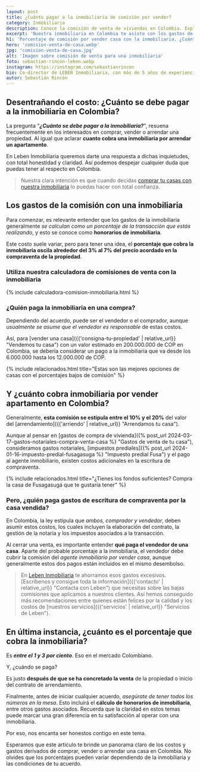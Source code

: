 ```yaml
---
layout: post
title: ¿Cuánto pagar a la inmobiliaria de comisión por vender?
category: Inmobiliaria
description: Conoce la comisión de venta de viviendas en Colombia. Explicamos cómo se calculan los honorarios inmobiliarios y ayudamos a suavizar el proceso.
excerpt: 'Nuestra inmobiliaria en Colombia te asiste con los gastos de compraventa. ¡Aprende cuánto cobra una inmobiliaria y ahorra hoy mismo!'
h1: 'Porcentaje de comisión por vender casa con la inmobiliaria. ¿Cuánto pagar?'
hero: 'comision-venta-de-casa.webp'
jpg: 'comision-venta-de-casa.jpg'
alt: 'Imagen sobre comisión de venta para una inmobiliaria'
foto: sebastian-rincon-leben.webp
instagram: https://instagram.com/sebastianrincon
bio: Co-director de LEBEN Inmobiliaria, con más de 5 años de experiencia en el mercado
autor: Sebastián Rincón
---
```

## Desentrañando el costo: ¿Cuánto se debe pagar a la inmobiliaria en Colombia?

La pregunta "***¿Cuánto se debe pagar a la inmobiliaria?***", resuena frecuentemente en los interesados en comprar, vender o arrendar una propiedad. Al igual que aclarar **cuanto cobra una inmobiliaria por arrendar un apartamento**.

En Leben Inmobiliaria queremos darte una respuesta a dichas inquietudes, con total honestidad y claridad. Así podemos despejar cualquier duda que puedas tener al respecto en Colombia.

>Nuestra clara intención es que cuando decidas [comprar tu casas con nuestra inmobiliaria]({{'ventas'|relative_url}}) lo puedas hacer con total confianza.

## Los gastos de la comisión con una inmobiliaria

Para comenzar, es relevante entender que los gastos de la inmobiliaria generalmente *se calculan como un porcentaje de la transacción que estás realizando*, y esto se conoce como **honorarios de inmobiliaria**.

Este costo suele variar, pero para tener una idea, el **porcentaje que cobra la inmobiliaria oscila alrededor del 3% al 7% del precio acordado en la compraventa de la propiedad**.

### Utiliza nuestra calculadora de comisiones de venta con la inmobiliaria

{% include calculadora-comision-inmobiliaria.html %}

### ¿Quién paga la inmobiliaria en una compra?

Dependiendo del acuerdo, puede ser el vendedor o el comprador, aunque *usualmente se asume que el vendedor es responsable* de estas costos.

Así, para [vender una casa]({{'consigna-tu-propiedad' | relative_url}} "Vendemos tu casa") con un valor estimado en 200.000.000 de COP en Colombia, se debería considerar un pago a la inmobiliaria que va desde los 6.000.000 hasta los 12.000.000 de COP.

{% include relacionados.html title="Estas son las mejores opciones de casas con el porcentajes bajos de comisión" %}

## Y ¿cuánto cobra inmobiliaria por vender apartamento en Colombia?

Generalmente, **esta comisión se estipula entre el 10% y el 20%** del valor del [arrendamiento]({{'arriendo' | relative_url}} "Arrendamos tu casa").

Aunque al pensar en [gastos de compra de vivienda]({% post_url 2024-03-17-gastos-notariales-compra-venta-casa %} "Gastos de venta de tu casa"), consideramos gastos notariales, [impuestos prediales]({% post_url 2024-01-16-impuesto-predial-fusagasuga %} "Impuesto predial Fusa") y el pago al agente inmobiliario, existen costos adicionales en la escritura de compraventa.

{% include relacionados.html title="¿Tienes los fondos suficientes? Compra la casa de Fusagasugá que te gustaría tener" %}

### Pero, ¿quién paga gastos de escritura de compraventa por la casa vendida?

En Colombia, la ley estipula que *ambos, comprador y vendedor*, deben asumir estos costos, los cuales incluyen la elaboración del contrato, la gestión de la notaría y los impuestos asociados a la transacción.

Al cerrar una venta, es importante entender **qué paga el vendedor de una casa**. Aparte del probable porcentaje a la inmobiliaria, el vendedor debe cubrir la comisión del *agente inmobiliario por vender casa*, aunque generalmente estos dos pagos están incluidos en el mismo desembolso.

>En [Leben Inmobiliaria](/) te ahorramos esos gastos excesivos. [Escríbenos y consigue toda la información]({{'contacto' | relative_url}} "Contacta con Leben") que necesitas sobre las bajas comisiones que aplicamos a nuestros clientes. Así hemos conseguido más recomendaciones entre quienes están felices por la calidad y los costos de [nuestros servicios]({{'servicios' | relative_url}} "Servicios de Leben").

## En última instancia, ¿cuánto es el porcentaje que cobra la inmobiliaria?

Es ***entre el 1 y 3 por ciento***. Eso en el mercado Colombiano.

Y, ¿cuándo se paga?

Es justo **después de que se ha concretado la venta** de la propiedad o inicio del contrato de arrendamiento.

Finalmente, antes de iniciar cualquier acuerdo, _asegúrate de tener todos los números en la mesa_. Esto incluirá el **cálculo de honorarios de inmobiliaria**, entre otros gastos asociados. Recuerda que la claridad en estos temas puede marcar una gran diferencia en tu satisfacción al operar con una inmobiliaria.

Por eso, nos encanta ser honestos contigo en este tema.

Esperamos que este artículo te brinde un panorama claro de los costos y gastos derivados de comprar, vender o arrendar una casa en Colombia. No olvides que los porcentajes pueden variar dependiendo de la inmobiliaria y las condiciones de tu acuerdo.
